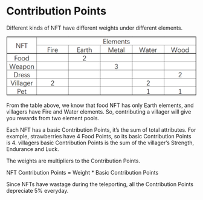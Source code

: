 # Contribution Points

Different kinds of NFT have different weights under different elements.

![](<../.gitbook/assets/contribution points.png>)

From the table above, we know that food NFT has only Earth elements, and villagers have Fire and Water elements. So, contributing a villager will give you rewards from two element pools.

Each NFT has a basic Contribution Points, it’s the sum of total attributes. For example, strawberries have 4 Food Points, so its basic Contribution Points is 4. villagers basic Contribution Points is the sum of the villager’s Strength, Endurance and Luck.

The weights are multipliers to the Contribution Points.&#x20;

&#x20;   NFT Contribution Points = Weight \* Basic Contribution Points

Since NFTs have wastage during the teleporting, all the Contribution Points depreciate 5% everyday.&#x20;
